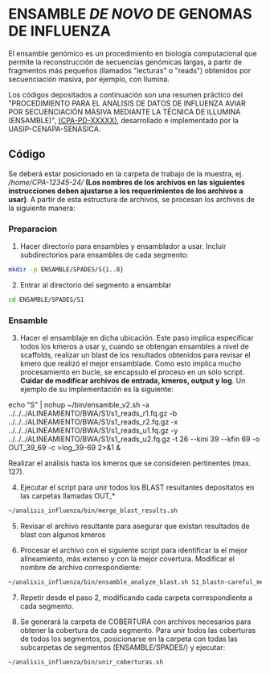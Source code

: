 # ENSAMBLE *DE NOVO* DE GENOMAS DE INFLUENZA 

El ensamble genómico es un procedimiento en biología computacional que permite la reconstrucción de secuencias genómicas largas, a partir de fragmentos más pequeños (llamados "lecturas" o "reads") obtenidos por secuenciación masiva, por ejemplo, con Ilumina. 

Los códigos depositados a continuación son una resumen práctico del "PROCEDIMIENTO PARA EL ANALISIS DE DATOS DE INFLUENZA AVIAR POR SECUENCIACIÓN MASIVA MEDIANTE LA TÉCNICA DE ILLUMINA  
 (ENSAMBLE)", <ins>(CPA-PD-XXXXX)</ins>, desarrollado e implementado por la UASIP-CENAPA-SENASICA.

 ## Código
Se deberá estar posicionado en la carpeta de trabajo de la muestra, ej. */home/CPA-12345-24/* **(Los nombres de los archivos en las siguientes instrucciones deben ajustarse a los requerimientos de los archivos a usar)**. A partir de esta estructura de archivos, se procesan los archivos de la siguiente manera:

### Preparacion
1. Hacer directorio para ensambles y ensamblador a usar. Incluir subdirectorios para ensambles de cada segmento:
```bash
mkdir -p ENSAMBLE/SPADES/S{1..8}
```

2. Entrar al directorio del segmento a ensamblar
```bash
cd ENSAMBLE/SPADES/S1
```
### Ensamble
3. Hacer el ensamblaje en dicha ubicación. Este paso implica especificar todos los kmeros a usar y, cuando se obtengan ensambles a nivel de scaffolds, realizar un blast de los resultados obtenidos para revisar el kmero que realizó el mejor ensamblade. Como esto implica mucho procesamiento en bucle, se encapsuló el proceso en un sólo script. **Cuidar de modificar archivos de entrada, kmeros, output y log**. Un ejemplo de su implementación es la siguiente:

echo "S" | nohup ~/bin/ensamble_v2.sh -a ../../../ALINEAMIENTO/BWA/S1/s1_reads_r1.fq.gz -b ../../../ALINEAMIENTO/BWA/S1/s1_reads_r2.fq.gz -x ../../../ALINEAMIENTO/BWA/S1/s1_reads_u1.fq.gz -y ../../../ALINEAMIENTO/BWA/S1/s1_reads_u2.fq.gz -t 26 --kini 39 --kfin 69 -o OUT_39_69 -c >log_39-69 2>&1 &

Realizar el análisis hasta los kmeros que se consideren pertinentes (max. 127).

4. Ejecutar el script para unir todos los BLAST resultantes depositatos en las carpetas llamadas OUT_*
```bash
~/analisis_influenza/bin/merge_blast_results.sh
```
5. Revisar el archivo resultante para asegurar que existan resultados de blast con algunos kmeros

6. Procesar el archivo con el siguiente script para identificar la el mejor alineamiento, más extenso y con la mejor covertura. Modificar el nombre de archivo correspondiente:
```bash
~/analisis_influenza/bin/ensamble_analyze_blast.sh S1_blastn-careful_merged.txt
```

7. Repetir desde el paso 2, modificando cada carpeta correspondiente a cada segmento.

8. Se generará la carpeta de COBERTURA con archivos necesarios para obtener la cobertura de cada segmento. Para unir todos las coberturas de todos los segmentos, posicionarse en la carpeta con todas las subcarpetas de segmentos (ENSAMBLE/SPADES/) y ejecutar:
```bash
~/analisis_influenza/bin/unir_coberturas.sh
```
   
